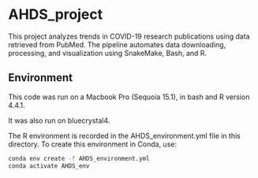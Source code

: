 # AHDS_project

This project analyzes trends in COVID-19 research publications using data retrieved from PubMed. The pipeline automates data downloading, processing, and visualization using SnakeMake, Bash, and R.

## **Environment**

This code was run on a Macbook Pro (Sequoia 15.1), in bash and R version 4.4.1.

It was also run on bluecrystal4.

The R environment is recorded in the AHDS_environment.yml file in this directory. To create this environment in Conda, use:

```bash
conda env create -f AHDS_environment.yml
conda activate AHDS_env

